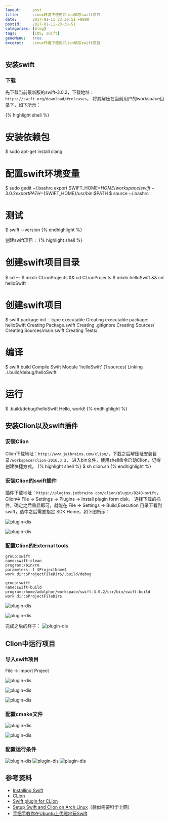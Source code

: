 ```yaml
---
layout:     post
title:      Linux环境下使用Clion编写swift项目
date:       2017-01-11 23:30:51 +0800
postId:     2017-01-11-23-30-51
categories: [blog]
tags:       [iOS, swift]
geneMenu:   true
excerpt:    Linux环境下使用Clion编写swift项目
---
```


## 安装swift

### 下载

先下载当前最新版的swift-3.0.2，下载地址：`https://swift.org/download/#releases`，
将其解压在当前用户的workspace目录下，如下所示：

{% highlight shell %}
# 安装依赖包
$ sudo apt-get install clang
# 配置swift环境变量
$ sudo gedit ~/.bashrc
export SWIFT_HOME=$HOME/workspace/swift-3.0.2
export PATH=${SWIFT_HOME}/usr/bin:$PATH
$ source ~/.bashrc
# 测试
$ swift --version
{% endhighlight %}

创建swift项目：
{% highlight shell %}
# 创建swift项目目录
$ cd ～
$ mkdir CLionProjects && cd CLionProjects
$ mkdir helloSwift && cd helloSwift
# 创建swift项目
$ swift package init --type executable
Creating executable package: helloSwift
Creating Package.swift
Creating .gitignore
Creating Sources/
Creating Sources/main.swift
Creating Tests/
# 编译
$ swift build
Compile Swift Module 'helloSwift' (1 sources)
Linking ./.build/debug/helloSwift
# 运行
$ .build/debug/helloSwift
Hello, world!
{% endhighlight %}

## 安装Clion以及swift插件

### 安装Clion
Clion下载地址：`http://www.jetbrains.com/clion/`，下载之后解压址安装目录`/workspace/clion-2016.3.2`，
进入bin文件，使用shell命令启动Clion，记得创建快捷方式。
{% highlight shell %}
$ sh clion.sh
{% endhighlight %}

### 安装Clion的swift插件
插件下载地址：`https://plugins.jetbrains.com/clion/plugin/8240-swift`，
Clion中 File -> Settings -> Plugins -> Install plugin form disk，
选择下载的插件，确定之后重启即可，就能在 File -> Settings -> Build,Execution 目录下看到
swift，选中之后需要指定 SDK Home，如下图所示：

![plugin-dis](/image/post/2017/01/12/20170112-0101-plugin-disk.png)

![plugin-dis](/image/post/2017/01/12/20170112-0102-swift-sdk.png)


### 配置Clion的External tools

```
group:swift
name:swift-clean
program:/bin/rm
parameters:-f $ProjectName$
work dir:$ProjectFileDir$/.build/debug

group:swift
name:swift-build
program:/home/adolphor/workspace/swift-3.0.2/usr/bin/swift-build
work dir:$ProjectFileDir$
```

![plugin-dis](/image/post/2017/01/12/20170112-0108-swift-clean.png)

![plugin-dis](/image/post/2017/01/12/20170112-0109-swift-build.png)

完成之后的样子：
![plugin-dis](/image/post/2017/01/12/20170112-0110-swift-tools.png)



## Clion中运行项目


### 导入swift项目

File -> Import Project

![plugin-dis](/image/post/2017/01/12/20170112-0103-import-program.png)

![plugin-dis](/image/post/2017/01/12/20170112-0104-import-select.png)

![plugin-dis](/image/post/2017/01/12/20170112-0105-import-success.png)

### 配置cmake文件

![plugin-dis](/image/post/2017/01/12/20170112-0106-cmake-template.png)

![plugin-dis](/image/post/2017/01/12/20170112-0107-cmake-done.png)

### 配置运行条件

![plugin-dis](/image/post/2017/01/12/20170112-0111-execute.png)
![plugin-dis](/image/post/2017/01/12/20170112-0112-config-all.png)
![plugin-dis](/image/post/2017/01/12/20170112-0113-execute-done.png)


## 参考资料

* [Installing Swift](https://swift.org/getting-started/#installing-swift)
* [CLion](http://www.jetbrains.com/clion/)
* [Swift plugin for CLion](https://blog.jetbrains.com/clion/2015/12/swift-plugin-for-clion/)
* [Setup Swift and Clion on Arch Linux](http://sayem.org/2016/09/09/running-swift-on-arch-linux/)（貌似需要科学上网）
* [手把手教你在Ubuntu上优雅地玩Swift](http://blog.csdn.net/vic_357/article/details/50786676)
